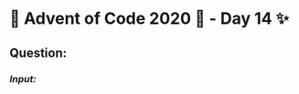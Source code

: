 # :christmas_tree: Advent of Code 2020 :christmas_tree: - Day 14 :sparkles:
## Question: 
>
>
>

### *Input:*

>
>
>